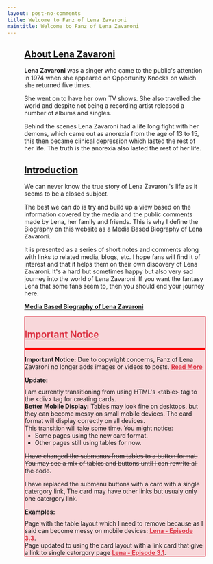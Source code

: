 ```yaml
---
layout: post-no-comments
title: Welcome to Fanz of Lena Zavaroni
maintitle: Welcome to Fanz of Lena Zavaroni
---
```


<figure class="fig3">
<div class="CardLayout">
<div class="CardItem">
<h2 id="infobox1"><a href="#infobox1">About Lena Zavaroni</a></h2>
<div class="CardItem split">
<p><strong>Lena Zavaroni</strong> was a singer who came to the public's attention in 1974 when she appeared on Opportunity Knocks on which she returned five times.</p>
<p>She went on to have her own TV shows. She also travelled the world and despite not being a recording artist released a number of albums and singles.</p>
<p>Behind the scenes Lena Zavaroni had a life long fight with her demons, which came out as anorexia from the age of 13 to 15, this then became clinical depression which lasted the rest of her life. The truth is the anorexia also lasted the rest of her life.</p>
</div></div></div>
</figure>

<figure class="fig3">
<div class="CardLayout">
<div class="CardItem">
<h2 id="infobox2"><a href="#infobox2">Introduction</a></h2>
<div class="CardItem split">
<p>We can never know the true story of Lena Zavaroni's life as it seems to be a closed subject.</p>
<p>The best we can do is try and build up a view based on the information covered by the media and the public comments made by Lena, her family and friends. This is why I define the Biography on this website as a Media Based Biography of Lena Zavaroni.</p>
<p>It is presented as a series of short notes and comments along with links to related media, blogs, etc. I hope fans will find it of interest and that it helps them on their own discovery of Lena Zavaroni. It's a hard but sometimes happy but also very sad journey into the world of Lena Zavaroni. If you want the fantasy Lena that some fans seem to, then you should end your journey here.</p>
<a href="/1963-11-04-lena-zavaroni"><strong>Media Based Biography of Lena Zavaroni</strong></a>
</div></div></div>
</figure>

<figure class="fig3">
<div class="CardLayout" style="background: #f8d7da; border: 1px solid #dc3545;">
<div class="CardItem">
<h2 id="infobox3"><a href="#infobox3" style="color: #dc3545; font-weight: bold;">Important Notice</a></h2>
<div class="CardItem red-split">
<p><strong>Important Notice:</strong> Due to copyright concerns, Fanz of Lena Zavaroni no longer adds images or videos to posts. <a href="/2025-05-02-announcement" style="color: #dc3545; font-weight: bold;">Read More</a></p>
<p style="margin: 10px 0;"><strong>Update:</strong></p>
<p style="text-align: left; margin: 0 auto; max-width: 600px;">
I am currently transitioning from using HTML's &lt;table&gt; tag to the &lt;div&gt; tag for creating cards.<br>
<strong>Better Mobile Display:</strong> Tables may look fine on desktops, but they can become messy on small mobile devices. The card format will display correctly on all devices.<br>
This transition will take some time. You might notice:
</p>
<ul style="text-align: left; margin: 0 auto; max-width: 600px;">
<li>Some pages using the new card format.</li>
<li>Other pages still using tables for now.</li>
</ul>
<p style="text-align: left; margin: 0 auto; max-width: 600px;">
<p><s>I have changed the submenus from tables to a button format. You may see a mix of tables and buttons until I can rewrite all the code.</s></p>
<p>I have replaced the submenu buttons with a card with a single catergory link, The card may have other links but usualy only one catergory link.</p>
</p>

<p style="margin: 10px 0;"><strong>Examples:</strong></p>
<p style="text-align: left; margin: 0 auto; max-width: 600px;">Page with the table layout which I need to remove because as I said can become messy on mobile devices: <a href="/1982-06-08-lena" style="color: #dc3545; font-weight: bold;">Lena - Episode 3.3</a>.</p>
<p style="text-align: left; margin: 0 auto; max-width: 600px;">Page updated to using the card layout with a link card that give a link to single catorgory page <a href="/1982-05-25-lena/#infobox4" style="color: #dc3545; font-weight: bold;">Lena - Episode 3.1</a>.</p>
</div></div></div>
</figure>

<style>
.CardLayout-Fix {text-align: center;}
.red-split {border-top: solid 5px red;}
</style>

